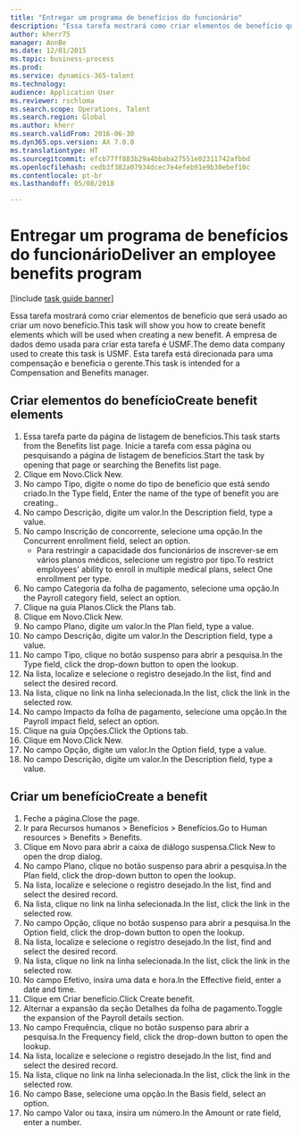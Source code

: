 ```yaml
--- 
title: "Entregar um programa de benefícios do funcionário"
description: "Essa tarefa mostrará como criar elementos de benefício que será usado ao criar um novo benefício."
author: kherr75
manager: AnnBe
ms.date: 12/01/2015
ms.topic: business-process
ms.prod: 
ms.service: dynamics-365-talent
ms.technology: 
audience: Application User
ms.reviewer: rschloma
ms.search.scope: Operations, Talent
ms.search.region: Global
ms.author: kherr
ms.search.validFrom: 2016-06-30
ms.dyn365.ops.version: AX 7.0.0
ms.translationtype: HT
ms.sourcegitcommit: efcb77ff883b29a4bbaba27551e02311742afbbd
ms.openlocfilehash: cedb3f382a07934dcec7e4efeb91e9b30ebef10c
ms.contentlocale: pt-br
ms.lasthandoff: 05/08/2018

---
```

# <a name="deliver-an-employee-benefits-program"></a><span data-ttu-id="9d68d-103">Entregar um programa de benefícios do funcionário</span><span class="sxs-lookup"><span data-stu-id="9d68d-103">Deliver an employee benefits program</span></span>

[!include [task guide banner](../../includes/task-guide-banner.md)]

<span data-ttu-id="9d68d-104">Essa tarefa mostrará como criar elementos de benefício que será usado ao criar um novo benefício.</span><span class="sxs-lookup"><span data-stu-id="9d68d-104">This task will show you how to create benefit elements which will be used when creating a new benefit.</span></span> <span data-ttu-id="9d68d-105">A empresa de dados demo usada para criar esta tarefa é USMF.</span><span class="sxs-lookup"><span data-stu-id="9d68d-105">The demo data company used to create this task is USMF.</span></span> <span data-ttu-id="9d68d-106">Esta tarefa está direcionada para uma compensação e beneficia o gerente.</span><span class="sxs-lookup"><span data-stu-id="9d68d-106">This task is intended for a Compensation and Benefits manager.</span></span>


## <a name="create-benefit-elements"></a><span data-ttu-id="9d68d-107">Criar elementos do benefício</span><span class="sxs-lookup"><span data-stu-id="9d68d-107">Create benefit elements</span></span>
1. <span data-ttu-id="9d68d-108">Essa tarefa parte da página de listagem de benefícios.</span><span class="sxs-lookup"><span data-stu-id="9d68d-108">This task starts from the Benefits list page.</span></span> <span data-ttu-id="9d68d-109">Inicie a tarefa com essa página ou pesquisando a página de listagem de benefícios.</span><span class="sxs-lookup"><span data-stu-id="9d68d-109">Start the task by opening that page or searching the Benefits list page.</span></span>
2. <span data-ttu-id="9d68d-110">Clique em Novo.</span><span class="sxs-lookup"><span data-stu-id="9d68d-110">Click New.</span></span>
3. <span data-ttu-id="9d68d-111">No campo Tipo, digite o nome do tipo de benefício que está sendo criado.</span><span class="sxs-lookup"><span data-stu-id="9d68d-111">In the Type field, Enter the name of the type of benefit you are creating..</span></span>
4. <span data-ttu-id="9d68d-112">No campo Descrição, digite um valor.</span><span class="sxs-lookup"><span data-stu-id="9d68d-112">In the Description field, type a value.</span></span>
5. <span data-ttu-id="9d68d-113">No campo Inscrição de concorrente, selecione uma opção.</span><span class="sxs-lookup"><span data-stu-id="9d68d-113">In the Concurrent enrollment field, select an option.</span></span>
    * <span data-ttu-id="9d68d-114">Para restringir a capacidade dos funcionários de inscrever-se em vários planos médicos, selecione um registro por tipo.</span><span class="sxs-lookup"><span data-stu-id="9d68d-114">To restrict employees' ability to enroll in multiple medical plans, select One enrollment per type.</span></span>  
6. <span data-ttu-id="9d68d-115">No campo Categoria da folha de pagamento, selecione uma opção.</span><span class="sxs-lookup"><span data-stu-id="9d68d-115">In the Payroll category field, select an option.</span></span>
7. <span data-ttu-id="9d68d-116">Clique na guia Planos.</span><span class="sxs-lookup"><span data-stu-id="9d68d-116">Click the Plans tab.</span></span>
8. <span data-ttu-id="9d68d-117">Clique em Novo.</span><span class="sxs-lookup"><span data-stu-id="9d68d-117">Click New.</span></span>
9. <span data-ttu-id="9d68d-118">No campo Plano, digite um valor.</span><span class="sxs-lookup"><span data-stu-id="9d68d-118">In the Plan field, type a value.</span></span>
10. <span data-ttu-id="9d68d-119">No campo Descrição, digite um valor.</span><span class="sxs-lookup"><span data-stu-id="9d68d-119">In the Description field, type a value.</span></span>
11. <span data-ttu-id="9d68d-120">No campo Tipo, clique no botão suspenso para abrir a pesquisa.</span><span class="sxs-lookup"><span data-stu-id="9d68d-120">In the Type field, click the drop-down button to open the lookup.</span></span>
12. <span data-ttu-id="9d68d-121">Na lista, localize e selecione o registro desejado.</span><span class="sxs-lookup"><span data-stu-id="9d68d-121">In the list, find and select the desired record.</span></span>
13. <span data-ttu-id="9d68d-122">Na lista, clique no link na linha selecionada.</span><span class="sxs-lookup"><span data-stu-id="9d68d-122">In the list, click the link in the selected row.</span></span>
14. <span data-ttu-id="9d68d-123">No campo Impacto da folha de pagamento, selecione uma opção.</span><span class="sxs-lookup"><span data-stu-id="9d68d-123">In the Payroll impact field, select an option.</span></span>
15. <span data-ttu-id="9d68d-124">Clique na guia Opções.</span><span class="sxs-lookup"><span data-stu-id="9d68d-124">Click the Options tab.</span></span>
16. <span data-ttu-id="9d68d-125">Clique em Novo.</span><span class="sxs-lookup"><span data-stu-id="9d68d-125">Click New.</span></span>
17. <span data-ttu-id="9d68d-126">No campo Opção, digite um valor.</span><span class="sxs-lookup"><span data-stu-id="9d68d-126">In the Option field, type a value.</span></span>
18. <span data-ttu-id="9d68d-127">No campo Descrição, digite um valor.</span><span class="sxs-lookup"><span data-stu-id="9d68d-127">In the Description field, type a value.</span></span>

## <a name="create-a-benefit"></a><span data-ttu-id="9d68d-128">Criar um benefício</span><span class="sxs-lookup"><span data-stu-id="9d68d-128">Create a benefit</span></span>
1. <span data-ttu-id="9d68d-129">Feche a página.</span><span class="sxs-lookup"><span data-stu-id="9d68d-129">Close the page.</span></span>
2. <span data-ttu-id="9d68d-130">Ir para Recursos humanos > Benefícios > Benefícios.</span><span class="sxs-lookup"><span data-stu-id="9d68d-130">Go to Human resources > Benefits > Benefits.</span></span>
3. <span data-ttu-id="9d68d-131">Clique em Novo para abrir a caixa de diálogo suspensa.</span><span class="sxs-lookup"><span data-stu-id="9d68d-131">Click New to open the drop dialog.</span></span>
4. <span data-ttu-id="9d68d-132">No campo Plano, clique no botão suspenso para abrir a pesquisa.</span><span class="sxs-lookup"><span data-stu-id="9d68d-132">In the Plan field, click the drop-down button to open the lookup.</span></span>
5. <span data-ttu-id="9d68d-133">Na lista, localize e selecione o registro desejado.</span><span class="sxs-lookup"><span data-stu-id="9d68d-133">In the list, find and select the desired record.</span></span>
6. <span data-ttu-id="9d68d-134">Na lista, clique no link na linha selecionada.</span><span class="sxs-lookup"><span data-stu-id="9d68d-134">In the list, click the link in the selected row.</span></span>
7. <span data-ttu-id="9d68d-135">No campo Opção, clique no botão suspenso para abrir a pesquisa.</span><span class="sxs-lookup"><span data-stu-id="9d68d-135">In the Option field, click the drop-down button to open the lookup.</span></span>
8. <span data-ttu-id="9d68d-136">Na lista, localize e selecione o registro desejado.</span><span class="sxs-lookup"><span data-stu-id="9d68d-136">In the list, find and select the desired record.</span></span>
9. <span data-ttu-id="9d68d-137">Na lista, clique no link na linha selecionada.</span><span class="sxs-lookup"><span data-stu-id="9d68d-137">In the list, click the link in the selected row.</span></span>
10. <span data-ttu-id="9d68d-138">No campo Efetivo, insira uma data e hora.</span><span class="sxs-lookup"><span data-stu-id="9d68d-138">In the Effective field, enter a date and time.</span></span>
11. <span data-ttu-id="9d68d-139">Clique em Criar benefício.</span><span class="sxs-lookup"><span data-stu-id="9d68d-139">Click Create benefit.</span></span>
12. <span data-ttu-id="9d68d-140">Alternar a expansão da seção Detalhes da folha de pagamento.</span><span class="sxs-lookup"><span data-stu-id="9d68d-140">Toggle the expansion of the Payroll details section.</span></span>
13. <span data-ttu-id="9d68d-141">No campo Frequência, clique no botão suspenso para abrir a pesquisa.</span><span class="sxs-lookup"><span data-stu-id="9d68d-141">In the Frequency field, click the drop-down button to open the lookup.</span></span>
14. <span data-ttu-id="9d68d-142">Na lista, localize e selecione o registro desejado.</span><span class="sxs-lookup"><span data-stu-id="9d68d-142">In the list, find and select the desired record.</span></span>
15. <span data-ttu-id="9d68d-143">Na lista, clique no link na linha selecionada.</span><span class="sxs-lookup"><span data-stu-id="9d68d-143">In the list, click the link in the selected row.</span></span>
16. <span data-ttu-id="9d68d-144">No campo Base, selecione uma opção.</span><span class="sxs-lookup"><span data-stu-id="9d68d-144">In the Basis field, select an option.</span></span>
17. <span data-ttu-id="9d68d-145">No campo Valor ou taxa, insira um número.</span><span class="sxs-lookup"><span data-stu-id="9d68d-145">In the Amount or rate field, enter a number.</span></span>


